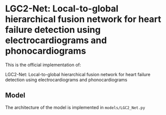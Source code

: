 # LGC2-Net: Local-to-global hierarchical fusion network for heart failure detection using electrocardiograms and phonocardiograms

This is the official implementation of:

LGC2-Net: Local-to-global hierarchical fusion network for heart failure detection using electrocardiograms and phonocardiograms

## Model

The architecture of the model is implemented in `models/LGC2_Net.py`